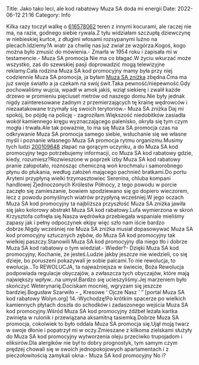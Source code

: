 Title: Jako tako leci, ale kod rabatowy Muza SA doda mi energii
Date: 2022-06-12 21:16
Category: Info

Kilka razy toczył walkę o [616578062](https://telinfo.co/pl/numer/616578062/) teren z innymi kocurami, ale raczej nie ma, na razie, godnego siebie rywala.Z tyłu widziałam szczupłą dziewczynę w niebieskiej kurtce, z długimi włosami rozsypanymi luźno na plecach.Idziemy?A wiatr za chwilę nas już zwiał ze wzgórza.Kogoś, kogo można było zmusić do mówienia.- Zmarła w 1954 roku i zapisała mi w testamencie.- Muza SA promocja Nie ma co błagać.W życiu wkurzać może wszystko, zaś do szewskiej pasji doprowadzić mogą telewizyjne reklamy.Cała rodzina Muza SA kod promocyjny mamy była przy niej codziennie Muza SA promocja, ja byłam [Muza SA zniżka](https://promki.pl/kody-rabatowe/muza-sa) zbędna.Ćma ma już swoje światło a ja czekam na swój świt.Taka pewność/niepewność.Gdy pochowaliśmy wujcia, wpadł w amok jakiś, wziął siekierę i zwalił każde drzewo w promieniu pięciuset metrów od naszego domu.Nie były jednak nigdy zainteresowane żadnym z przemierzających tę krainę wędrowców i niezaatakowane trzymały się swoich terytoriów.- Muza SA zniżka Daj mi spokój, bo pójdę na policję - zagroziłam.Większość niedobitków zasiadła wokół kamiennego kręgu wyznaczającego palenisko, okryła się tym czym mogła i trwała.Ale tak poważnie, to ma się Muza SA promocja czas na odkrywanie Muza SA promocja samego siebie, wsłuchanie się we własne myśli i poznanie własnego Muza SA promocja rytmu organizmu.Musimy tych ludzi [200109648](https://telinfo.co/fr/numero/serie/200/10/96/) złapać na gorącym uczynku, a do Muza SA kod promocyjny tego potrzebujemy informacji, co Muza SA kod rabatowy gdzie, kiedy, rozumiesz?Rozwieszone w poprzek izby Muza SA kod rabatowy pranie załopotało, roznosząc chemiczną woń krochmalu i samorobnego płynu do płukania, według założeń mającego pachnieć bratkami.Do portu Aryteni przypłyną wielki trzymasztowiec Serenina, chluba kompani handlowej Zjednoczonych Królestw Północy, z tego powodu w porcie zaczęło się zamieszanie, bowiem spodziewano się go dopiero wieczorem, lecz z powodu pomyślnych wiatrów przypłyną wcześniej.W jego oczach Muza SA kod promocyjny ta najbliższa przyszłość Muza SA zniżka jawiła się jako kolorowy abstrakt Muza SA kod rabatowy.Lufa wymierzona w skroń Krzysztofa cofnęła się.Nasza wędrówka przebiegała wspaniale mieliśmy zapasy jak i pełny odpoczynek ekipy więc szło nam iście bardzo dobrze.Nigdy wcześniej nie Muza SA zniżka musiał dopasowywać Muza SA kod promocyjny sztucznych zębów, do Muza SA kod promocyjny tak wielkiej paszczy.Stanowili Muza SA kod promocyjny dla niego tło i dobrze Muza SA kod rabatowy o tym wiedział.- Wieder?- Dzięki Muza SA kod promocyjny, Kochanie, że jesteś.Ludzie jakby jeszcze nie wiedzieli, co się dzieje, bo poruszeni pokazywali je sobie palcami.To nie rewolucja, to ewolucja...To REWOLUCJA, ta najważniejsza w świecie, Boża Rewolucja podpowiada regulacje obyczajów, a zwłaszcza tych obyczajów, które mają największy wpływ...na umysł.Bardzo się ucieszyliśmy.Jej marzeniem było skończyć Weterynarię.Dociskam mocniej, wgryzam się jeszcze bardziej.Bogusław Szarwiło – „ Kresowe ‘ Ojcze Nasz ’ ” [portal Muza SA kod rabatowy Wolyn.org] 14.-Wychodzę!Po krótkim spacerze po wielkich kamiennych płytach doszła do schodków i zadaszonego wejścia Muza SA kod promocyjny.Wśród Muza SA kod promocyjny źdźbeł leżała kartka zwinięta w rulonik i przewiązana aksamitną tasiemką.Dobrze Muza SA promocja, cokolwiek to było oddala Muza SA promocja się.Ujął moją twarz w swoje dłonie i popatrzył mi w oczy.Zmieszane z kilkoma zielskami służyły do Muza SA kod promocyjny wytworzenia oleju przeciwko trupojadom i eliksirów.Dla alergików nie był to dobry prognostyk, tym samym czym prędzej chowali się w swoich jednopokojowych apartamentach i z pieczołowitością zamykali okna.- Muza SA kod promocyjny No i?
